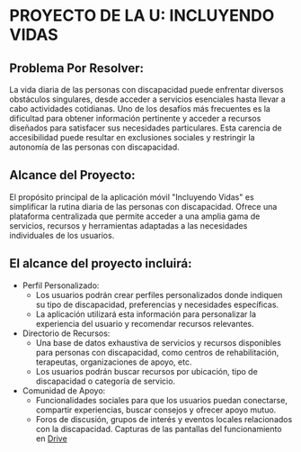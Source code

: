 # PROYECTO DE LA U: INCLUYENDO VIDAS
## Problema Por Resolver: 
La vida diaria de las personas con discapacidad puede enfrentar diversos obstáculos singulares, desde acceder a servicios esenciales hasta llevar a cabo actividades cotidianas. Uno de los desafíos más frecuentes es la dificultad para obtener información pertinente y acceder a recursos diseñados para satisfacer sus necesidades particulares. Esta carencia de accesibilidad puede resultar en exclusiones sociales y restringir la autonomía de las personas con discapacidad.
## Alcance del Proyecto:
El propósito principal de la aplicación móvil "Incluyendo Vidas" es simplificar la rutina diaria de las personas con discapacidad. Ofrece una plataforma centralizada que permite acceder a una amplia gama de servicios, recursos y herramientas adaptadas a las necesidades individuales de los usuarios. 
## El alcance del proyecto incluirá: 
* Perfil Personalizado:
  * Los usuarios podrán crear perfiles personalizados donde indiquen su tipo de discapacidad, preferencias y necesidades específicas.
  * La aplicación utilizará esta información para personalizar la experiencia del usuario y recomendar recursos relevantes.
* Directorio de Recursos:
  * Una base de datos exhaustiva de servicios y recursos disponibles para personas con discapacidad, como centros de rehabilitación, terapeutas, organizaciones de apoyo, etc.
  * Los usuarios podrán buscar recursos por ubicación, tipo de discapacidad o categoría de servicio.
* Comunidad de Apoyo: 
  * Funcionalidades sociales para que los usuarios puedan conectarse, compartir experiencias, buscar consejos y ofrecer apoyo mutuo.
  * Foros de discusión, grupos de interés y eventos locales relacionados con la discapacidad.
Capturas de las pantallas del funcionamiento en [Drive](https://drive.google.com/file/d/1yp3gIVHsqaMY91Vgh1q4FWKkQpeLQHZ0/view?usp=sharing)
